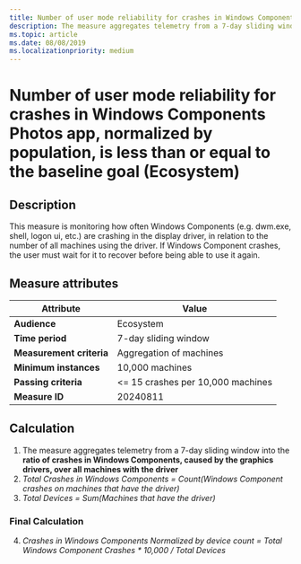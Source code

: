 ```yaml
---
title: Number of user mode reliability for crashes in Windows Components, normalized by population, is less than or equal to the baseline goal (Ecosystem)
description: The measure aggregates telemetry from a 7-day sliding window into a ratio of crashes in Microsoft Components, caused by the graphics drivers, over total runtime in years 
ms.topic: article
ms.date: 08/08/2019
ms.localizationpriority: medium
---
```


# Number of user mode reliability for crashes in Windows Components Photos app, normalized by population, is less than or equal to the baseline goal (Ecosystem)

## Description

This measure is monitoring how often Windows Components (e.g. dwm.exe, shell, logon ui, etc.) are crashing in the display driver, in relation to the number of all machines using the driver. If Windows Component crashes, the user must wait for it to recover before being able to use it again.

## Measure attributes

|Attribute|Value|
|----|----|
|**Audience**|Ecosystem|
|**Time period**|7-day sliding window|
|**Measurement criteria**|Aggregation of machines|
|**Minimum instances**|10,000 machines|
|**Passing criteria**|<= 15 crashes per 10,000 machines|
|**Measure ID**|20240811|

## Calculation

1. The measure aggregates telemetry from a 7-day sliding window into the **ratio of crashes in Windows Components, caused by the graphics drivers, over all machines with the driver**
2. *Total Crashes in Windows Components = Count(Windows Component crashes on machines that have the driver)*
3. *Total Devices = Sum(Machines that have the driver)*

### Final Calculation 

4. *Crashes in Windows Components Normalized by device count = Total Windows Component Crashes * 10,000 / Total Devices*
